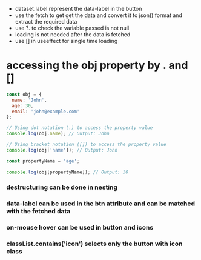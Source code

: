 - dataset.label represent the data-label in the button
- use the fetch to get get the data and convert it to json() format and extract the required data
- use ?. to check the variable passed is not null
- loading is not needed after the data is fetched
- use [] in useeffect for single time loading

# accessing the obj property by . and []

```js
const obj = {
  name: 'John',
  age: 30,
  email: 'john@example.com'
};

// Using dot notation (.) to access the property value
console.log(obj.name); // Output: John

// Using bracket notation ([]) to access the property value
console.log(obj['name']); // Output: John

const propertyName = 'age';

console.log(obj[propertyName]); // Output: 30
```

### destructuring can be done in nesting

### data-label can be used in the btn attribute and can be matched with the fetched data

### on-mouse hover can be used in button and icons

### classList.contains('icon') selects only the button with icon class
